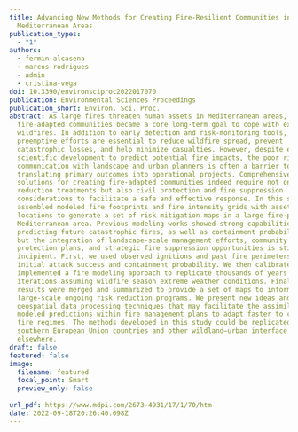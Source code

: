 ```yaml
---
title: Advancing New Methods for Creating Fire-Resilient Communities in
  Mediterranean Areas
publication_types:
  - "1"
authors:
  - fermin-alcasena
  - marcos-rodrigues
  - admin
  - cristina-vega
doi: 10.3390/environsciproc2022017070
publication: Environmental Sciences Proceedings
publication_short: Environ. Sci. Proc.
abstract: As large fires threaten human assets in Mediterranean areas, creating
  fire-adapted communities became a core long-term goal to cope with extreme
  wildfires. In addition to early detection and risk-monitoring tools,
  preemptive efforts are essential to reduce wildfire spread, prevent
  catastrophic losses, and help minimize casualties. However, despite extensive
  scientific development to predict potential fire impacts, the poor risk
  communication with landscape and urban planners is often a barrier to
  translating primary outcomes into operational projects. Comprehensive
  solutions for creating fire-adapted communities indeed require not only fuel
  reduction treatments but also civil protection and fire suppression
  considerations to facilitate a safe and effective response. In this study, we
  assembled modeled fire footprints and fire intensity grids with asset
  locations to generate a set of risk mitigation maps in a large fire-prone
  Mediterranean area. Previous modeling works showed strong capabilities for
  predicting future catastrophic fires, as well as containment probabilities,
  but the integration of landscape-scale management efforts, community
  protection plans, and strategic fire suppression opportunities is still
  incipient. First, we used observed ignitions and past fire perimeters to model
  initial attack success and containment probability. We then calibrated and
  implemented a fire modeling approach to replicate thousands of years or
  iterations assuming wildfire season extreme weather conditions. Finally, the
  results were merged and summarized to provide a set of maps to inform
  large-scale ongoing risk reduction programs. We present new ideas and
  geospatial data processing techniques that may facilitate the assimilation of
  modeled predictions within fire management plans to adapt faster to changing
  fire regimes. The methods developed in this study could be replicated in
  southern European Union countries and other wildland–urban interface areas
  elsewhere.
draft: false
featured: false
image:
  filename: featured
  focal_point: Smart
  preview_only: false
  
url_pdf: https://www.mdpi.com/2673-4931/17/1/70/htm
date: 2022-09-18T20:26:40.098Z
---
```

